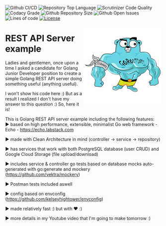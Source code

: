 ![Github CI/CD](https://img.shields.io/github/workflow/status/evt/rest-api-example/Go)
![Repository Top Language](https://img.shields.io/github/languages/top/evt/rest-api-example)
![Scrutinizer Code Quality](https://img.shields.io/scrutinizer/quality/g/evt/rest-api-example/main)
![Codacy Grade](https://img.shields.io/codacy/grade/c9467ed47e064b1981e53862d0286d65)
![Github Repository Size](https://img.shields.io/github/repo-size/evt/rest-api-example)
![Github Open Issues](https://img.shields.io/github/issues/evt/rest-api-example)
![Lines of code](https://img.shields.io/tokei/lines/github/evt/rest-api-example)
[![License](https://img.shields.io/badge/license-MIT-green)](./LICENSE.txt)

<img align="right" width="50%" src="./images/big-gopher.jpg">

# REST API Server example
Ladies and gentlemen, once upon a time I asked a candidate for Golang Junior Developer position to create a simple Golang REST API server doing something useful (anything useful).

I won't show his code here :) But as a result I realized I don't have my answer to this question :) So, here it is!

This is Golang REST API server example including the following features:  
 :arrow_forward: based on high performance, extensible, minimalist Go web framework - Echo - <https://echo.labstack.com>
 
 :arrow_forward: made with Clean Architecture in mind (controller -> service -> repository)
 
 :arrow_forward: has services that work with both PostgreSQL database (user CRUD) and Google Cloud Storage (file upload/download)
 
 :arrow_forward: includes service & controller go tests based on database mocks auto-generated with go:generate and mockery (<https://github.com/vektra/mockery>)
 
 :arrow_forward: Postman tests included aswell
 
 :arrow_forward: config based on envconfig (<https://github.com/kelseyhightower/envconfig>)
 
 :arrow_forward: made relatively fast :) but with :heart: :)
 
 :arrow_forward: more details in my Youtube video that I'm going to make tomorrow :)  
